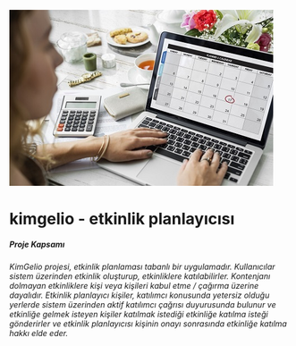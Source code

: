 ![](event.jpg)

# kimgelio - etkinlik planlayıcısı
 
 ##### Proje Kapsamı
 ###### KimGelio projesi, etkinlik planlaması tabanlı bir uygulamadır. Kullanıcılar sistem üzerinden etkinlik oluşturup, etkinliklere katılabilirler. Kontenjanı dolmayan etkinliklere kişi veya kişileri kabul etme / çağırma üzerine dayalıdır. Etkinlik planlayıcı kişiler, katılımcı konusunda yetersiz olduğu yerlerde sistem üzerinden aktif katılımcı çağrısı duyurusunda bulunur ve etkinliğe gelmek isteyen kişiler katılmak istediği etkinliğe katılma isteği gönderirler ve etkinlik planlayıcısı kişinin onayı sonrasında etkinliğe katılma hakkı elde eder.